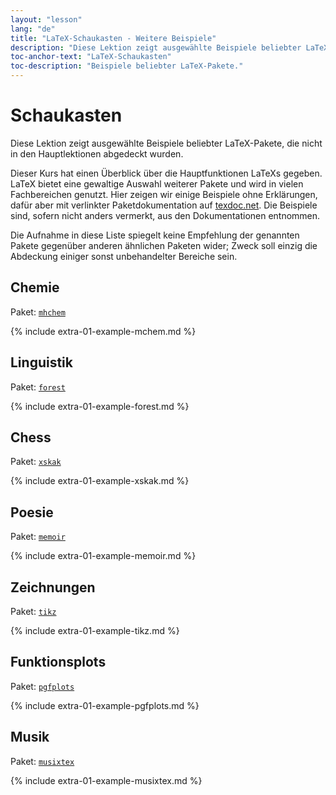 ```yaml
---
layout: "lesson"
lang: "de"
title: "LaTeX-Schaukasten - Weitere Beispiele"
description: "Diese Lektion zeigt ausgewählte Beispiele beliebter LaTeX-Pakete, die nicht in den Hauptlektionen abgedeckt wurden."
toc-anchor-text: "LaTeX-Schaukasten"
toc-description: "Beispiele beliebter LaTeX-Pakete."
---
```


# Schaukasten

<span
    class="summary">Diese Lektion zeigt ausgewählte Beispiele beliebter LaTeX-Pakete, die nicht in den Hauptlektionen abgedeckt wurden.</span>

Dieser Kurs hat einen Überblick über die Hauptfunktionen LaTeXs gegeben. LaTeX
bietet eine gewaltige Auswahl weiterer Pakete und wird in vielen Fachbereichen
genutzt. Hier zeigen wir einige Beispiele ohne Erklärungen, dafür aber mit
verlinkter Paketdokumentation auf [texdoc.net](https://texdoc.net). Die
Beispiele sind, sofern nicht anders vermerkt, aus den Dokumentationen entnommen.

<p
    class="hint">Die Aufnahme in diese Liste spiegelt keine Empfehlung der genannten Pakete gegenüber anderen ähnlichen Paketen wider; Zweck soll einzig die Abdeckung einiger sonst unbehandelter Bereiche sein.</p>

## Chemie

Paket: [`mhchem`](https://texdoc.net/pkg/mhchem)

{% include extra-01-example-mchem.md %}

## Linguistik

Paket: [`forest`](https://texdoc.net/pkg/forest)

{% include extra-01-example-forest.md %}

## Chess

<!-- not 2017 -->
Paket: [`xskak`](https://texdoc.net/pkg/xskak)

{% include extra-01-example-xskak.md %}

## Poesie

Paket: [`memoir`](https://texdoc.net/pkg/memoir)

{% include extra-01-example-memoir.md %}

## Zeichnungen

<!-- not 2017 -->
Paket: [`tikz`](https://texdoc.net/pkg/tikz)

{% include extra-01-example-tikz.md %}

## Funktionsplots

Paket: [`pgfplots`](https://texdoc.net/pkg/plots)

{% include extra-01-example-pgfplots.md %}

## Musik

Paket: [`musixtex`](https://texdoc.net/pkg/musixtex)

{% include extra-01-example-musixtex.md %}
